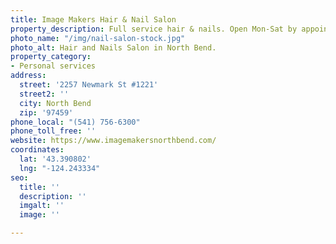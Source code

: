 ```yaml
---
title: Image Makers Hair & Nail Salon
property_description: Full service hair & nails. Open Mon-Sat by appointment
photo_name: "/img/nail-salon-stock.jpg"
photo_alt: Hair and Nails Salon in North Bend.
property_category:
- Personal services
address:
  street: '2257 Newmark St #1221'
  street2: ''
  city: North Bend
  zip: '97459'
phone_local: "(541) 756-6300"
phone_toll_free: ''
website: https://www.imagemakersnorthbend.com/
coordinates:
  lat: '43.390802'
  lng: "-124.243334"
seo:
  title: ''
  description: ''
  imgalt: ''
  image: ''

---
```

